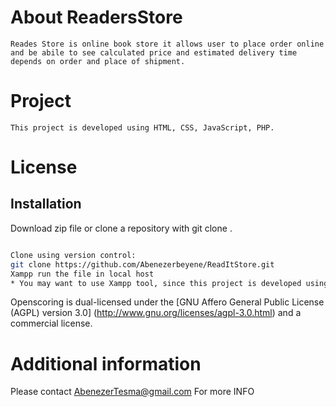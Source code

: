
#  About ReadersStore #

	Reades Store is online book store it allows user to place order online 
	and be abile to see calculated price and estimated delivery time depends on order and place of shipment.


# Project # 

 	This project is developed using HTML, CSS, JavaScript, PHP. 

# License #


## Installation

Download zip file or clone a repository with git clone <url>. 

```bash

Clone using version control:
git clone https://github.com/Abenezerbeyene/ReadItStore.git
Xampp run the file in local host
* You may want to use Xampp tool, since this project is developed using php. 
```

Openscoring is dual-licensed under the [GNU Affero General Public License (AGPL) version 3.0] (http://www.gnu.org/licenses/agpl-3.0.html) and a commercial license.

# Additional information #

Please contact AbenezerTesma@gmail.com For more INFO